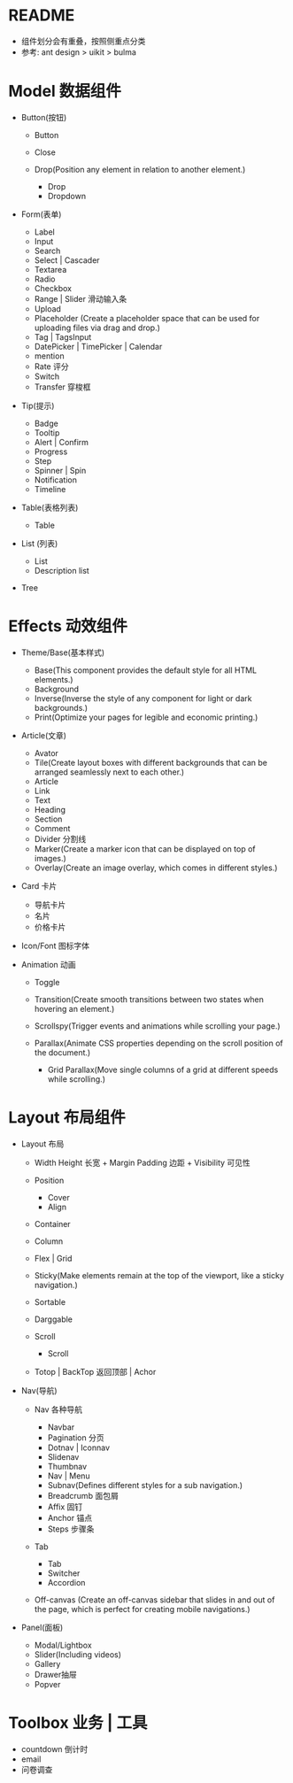 # README

- 组件划分会有重叠，按照侧重点分类
- 参考: ant design > uikit > bulma

# Model 数据组件

- Button(按钮)

  - Button
  - Close
  - Drop(Position any element in relation to another element.)

    - Drop
    - Dropdown

- Form(表单)

  - Label
  - Input
  - Search
  - Select | Cascader
  - Textarea
  - Radio
  - Checkbox
  - Range | Slider 滑动输入条
  - Upload
  - Placeholder (Create a placeholder space that can be used for uploading files via drag and drop.)
  - Tag | TagsInput
  - DatePicker | TimePicker | Calendar
  - mention
  - Rate 评分
  - Switch
  - Transfer 穿梭框

- Tip(提示)

  - Badge
  - Tooltip
  - Alert | Confirm
  - Progress
  - Step
  - Spinner | Spin
  - Notification
  - Timeline

- Table(表格列表)

  - Table

- List (列表)

  - List
  - Description list

- Tree

# Effects 动效组件

- Theme/Base(基本样式)

  - Base(This component provides the default style for all HTML elements.)
  - Background
  - Inverse(Inverse the style of any component for light or dark backgrounds.)
  - Print(Optimize your pages for legible and economic printing.)

- Article(文章)

  - Avator
  - Tile(Create layout boxes with different backgrounds that can be arranged seamlessly next to each other.)
  - Article
  - Link
  - Text
  - Heading
  - Section
  - Comment
  - Divider 分割线
  - Marker(Create a marker icon that can be displayed on top of images.)
  - Overlay(Create an image overlay, which comes in different styles.)

- Card 卡片

  - 导航卡片
  - 名片
  - 价格卡片

- Icon/Font 图标字体

- Animation 动画

  - Toggle
  - Transition(Create smooth transitions between two states when hovering an element.)
  - Scrollspy(Trigger events and animations while scrolling your page.)
  - Parallax(Animate CSS properties depending on the scroll position of the document.)

    - Grid Parallax(Move single columns of a grid at different speeds while scrolling.)

# Layout 布局组件

- Layout 布局

  - Width Height 长宽 +  Margin Padding 边距 + Visibility 可见性
  - Position

    - Cover
    - Align

  - Container

  - Column

  - Flex | Grid

  - Sticky(Make elements remain at the top of the viewport, like a sticky navigation.)

  - Sortable
  - Darggable
  - Scroll

    - Scroll
  - Totop | BackTop 返回顶部 | Achor

- Nav(导航)

  - Nav 各种导航

    - Navbar
    - Pagination 分页
    - Dotnav | Iconnav
    - Slidenav
    - Thumbnav
    - Nav | Menu
    - Subnav(Defines different styles for a sub navigation.)
    - Breadcrumb 面包屑
    - Affix 固钉
    - Anchor 锚点
    - Steps 步骤条

  - Tab

    - Tab
    - Switcher
    - Accordion

  - Off-canvas (Create an off-canvas sidebar that slides in and out of the page, which is perfect for creating mobile navigations.)

- Panel(面板)

  - Modal/Lightbox
  - Slider(Including videos)
  - Gallery
  - Drawer抽屉
  - Popver 

# Toolbox 业务 | 工具

- countdown 倒计时
- email
- 问卷调查